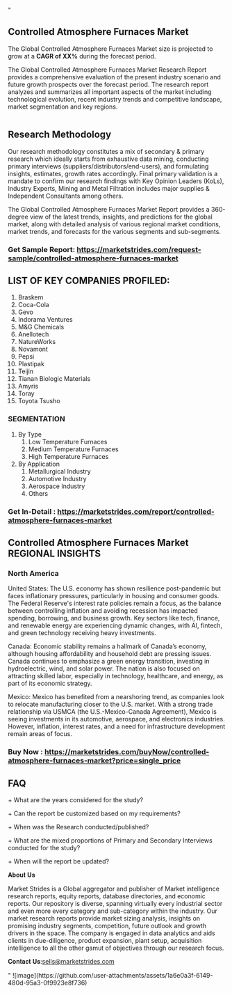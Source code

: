 "<h2>Controlled Atmosphere Furnaces Market</h2>
<p>The Global Controlled Atmosphere Furnaces Market size is projected to grow at a <strong>CAGR of XX%</strong> during the forecast period.</p>
<p>The Global Controlled Atmosphere Furnaces Market Research Report provides a comprehensive evaluation of the present industry scenario and future growth prospects over the forecast period. The research report analyzes and summarizes all important aspects of the market including technological evolution, recent industry trends and competitive landscape, market segmentation and key regions.</p>
<p><img style=""width: 100%;"" src=""https://marketstrides.com//uploads/images/marketstrides-051.png"" alt=""Controlled Atmosphere Furnaces Market Report Analysis"" /></p>
<h2>Research Methodology</h2>
<p>Our research methodology constitutes a mix of secondary &amp; primary research which ideally starts from exhaustive data mining, conducting primary interviews (suppliers/distributors/end-users), and formulating insights, estimates, growth rates accordingly. Final primary validation is a mandate to confirm our research findings with Key Opinion Leaders (KoLs), Industry Experts, Mining and Metal Filtration includes major supplies &amp; Independent Consultants among others.</p>
<p>The Global Controlled Atmosphere Furnaces Market Report provides a 360-degree view of the latest trends, insights, and predictions for the global market, along with detailed analysis of various regional market conditions, market trends, and forecasts for the various segments and sub-segments.</p>
<h3><strong>Get Sample Report: <a href=
https://marketstrides.com/request-sample/controlled-atmosphere-furnaces-market>https://marketstrides.com/request-sample/controlled-atmosphere-furnaces-market</a></strong></h3>
<h2>LIST OF KEY COMPANIES PROFILED:</h2>
<p><ol><li>Braskem</li><li>Coca-Cola</li><li>Gevo</li><li>Indorama Ventures</li><li>M&G Chemicals</li><li>Anellotech</li><li>NatureWorks</li><li>Novamont</li><li>Pepsi</li><li>Plastipak</li><li>Teijin</li><li>Tianan Biologic Materials</li><li>Amyris</li><li>Toray</li><li>Toyota Tsusho</li></ol></p>
<h3>SEGMENTATION</h3>
<p><ol><li>By Type<ol><li>Low Temperature Furnaces</li><li>Medium Temperature Furnaces</li><li>High Temperature Furnaces</li></ol></li><li>By Application<ol><li>Metallurgical Industry</li><li>Automotive Industry</li><li>Aerospace Industry</li><li>Others</li></ol></li></ol></p>
<h3><strong>Get In-Detail : <a href=https://marketstrides.com/report/controlled-atmosphere-furnaces-market>https://marketstrides.com/report/controlled-atmosphere-furnaces-market</a></strong></h3>
<h2>Controlled Atmosphere Furnaces Market REGIONAL INSIGHTS</h2>
<h3>North America</h3>
<p>United States: The U.S. economy has shown resilience post-pandemic but faces inflationary pressures, particularly in housing and consumer goods. The Federal Reserve's interest rate policies remain a focus, as the balance between controlling inflation and avoiding recession has impacted spending, borrowing, and business growth. Key sectors like tech, finance, and renewable energy are experiencing dynamic changes, with AI, fintech, and green technology receiving heavy investments.</p>
<p>Canada: Economic stability remains a hallmark of Canada’s economy, although housing affordability and household debt are pressing issues. Canada continues to emphasize a green energy transition, investing in hydroelectric, wind, and solar power. The nation is also focused on attracting skilled labor, especially in technology, healthcare, and energy, as part of its economic strategy.</p>
<p>Mexico: Mexico has benefited from a nearshoring trend, as companies look to relocate manufacturing closer to the U.S. market. With a strong trade relationship via USMCA (the U.S.-Mexico-Canada Agreement), Mexico is seeing investments in its automotive, aerospace, and electronics industries. However, inflation, interest rates, and a need for infrastructure development remain areas of focus.</p>
<h3><strong>Buy Now : <a href=https://marketstrides.com/buyNow/controlled-atmosphere-furnaces-market?price=single_price>https://marketstrides.com/buyNow/controlled-atmosphere-furnaces-market?price=single_price</a></strong></h3>
<h2>FAQ</h2>
<p>+ What are the years considered for the study?</p>
<p>+ Can the report be customized based on my requirements?</p>
<p>+ When was the Research conducted/published?</p>
<p>+ What are the mixed proportions of Primary and Secondary Interviews conducted for the study?</p>
<p>+ When will the report be updated?</p>
<p>𝐀𝐛𝐨𝐮𝐭 𝐔𝐬</p>
<p>Market Strides is a Global aggregator and publisher of Market intelligence research reports, equity reports, database directories, and economic reports. Our repository is diverse, spanning virtually every industrial sector and even more every category and sub-category within the industry. Our market research reports provide market sizing analysis, insights on promising industry segments, competition, future outlook and growth drivers in the space. The company is engaged in data analytics and aids clients in due-diligence, product expansion, plant setup, acquisition intelligence to all the other gamut of objectives through our research focus.</p>
<p>𝐂𝐨𝐧𝐭𝐚𝐜𝐭 𝐔𝐬:<a href=mailto:sells@marketstrides.com>sells@marketstrides.com</a></p>"
![image](https://github.com/user-attachments/assets/1a6e0a3f-6149-480d-95a3-0f9923e8f736)
